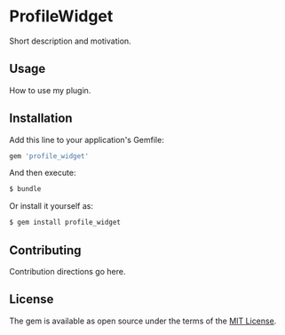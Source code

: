 # ProfileWidget
Short description and motivation.

## Usage
How to use my plugin.

## Installation
Add this line to your application's Gemfile:

```ruby
gem 'profile_widget'
```

And then execute:
```bash
$ bundle
```

Or install it yourself as:
```bash
$ gem install profile_widget
```

## Contributing
Contribution directions go here.

## License
The gem is available as open source under the terms of the [MIT License](https://opensource.org/licenses/MIT).
